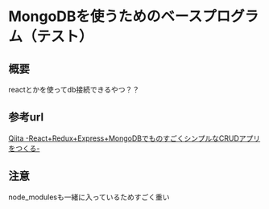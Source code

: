 # MongoDBを使うためのベースプログラム（テスト）

## 概要

reactとかを使ってdb接続できるやつ？？

## 参考url

[Qiita -React+Redux+Express+MongoDBでものすごくシンプルなCRUDアプリをつくる-](https://qiita.com/hoture/items/573247b12ff0bc4e5d3c)

## 注意

node_modulesも一緒に入っているためすごく重い
